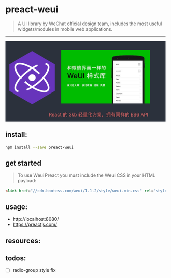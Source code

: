 # preact-weui
> A UI library by WeChat official design team, includes the most useful widgets/modules in mobile web applications.
---

<p align="center">
  <img src="./docs/images/preact-weui.png" width="518" align="center">
</p>

## install:
```bash
npm install --save preact-weui
```

## get started
> To use Weui Preact you must include the Weui CSS in your HTML payload:
```html
<link href="//cdn.bootcss.com/weui/1.1.2/style/weui.min.css" rel="stylesheet" type="text/css" media="screen" />
```

## usage:
+ http://localhost:8080/
+ https://preactjs.com/

## resources:

## todos:
- [ ] radio-group style fix
